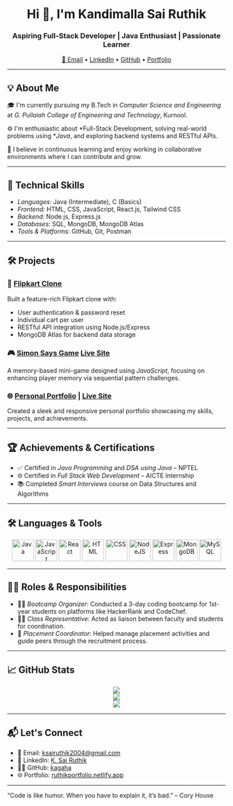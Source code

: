 <h1 align="center">Hi 👋, I'm Kandimalla Sai Ruthik</h1>
<h3 align="center">Aspiring Full-Stack Developer | Java Enthusiast | Passionate Learner</h3>

<p align="center">
  <a href="mailto:ksairuthik2004@gmail.com">📧 Email</a> •
  <a href="https://www.linkedin.com/in/kandimalla-sai-ruthik-516a32246/">LinkedIn</a> •
  <a href="https://github.com/kagaha">GitHub</a> •
  <a href="https://ruthikportfolio.netlify.app/">Portfolio</a>
</p>

---

## 💡 About Me

🎓 I'm currently pursuing my B.Tech in *Computer Science and Engineering* at *G. Pullaiah College of Engineering and Technology*, Kurnool.

⚙ I'm enthusiastic about *Full-Stack Development, solving real-world problems using **Java*, and exploring backend systems and RESTful APIs.

🌱 I believe in continuous learning and enjoy working in collaborative environments where I can contribute and grow.

---

## 🧠 Technical Skills

- *Languages:* Java (Intermediate), C (Basics)
- *Frontend:* HTML, CSS, JavaScript, React.js, Tailwind CSS
- *Backend:* Node.js, Express.js
- *Databases:* SQL, MongoDB, MongoDB Atlas
- *Tools & Platforms:* GitHub, Git, Postman

---

## 🛠 Projects

### 🛒 [Flipkart Clone](https://github.com/kagaha/Flipkart-Project)
Built a feature-rich Flipkart clone with:
- User authentication & password reset
- Individual cart per user
- RESTful API integration using Node.js/Express
- MongoDB Atlas for backend data storage

### 🎮 [Simon Says Game](https://github.com/kagaha/JS-MiniProject-Simons-game-)  [Live Site](https://ruthikportfolio.netlify.app/js%20miniproject/)
A memory-based mini-game designed using *JavaScript*, focusing on enhancing player memory via sequential pattern challenges.

### 🌐 [Personal Portfolio](https://github.com/kagaha/portfolio) | [Live Site](https://ruthikportfolio.netlify.app/)
Created a sleek and responsive personal portfolio showcasing my skills, projects, and achievements.

---

## 🏆 Achievements & Certifications

- ✅ Certified in *Java Programming* and *DSA using Java* – NPTEL
- 🌐 Certified in *Full Stack Web Development* – AICTE Internship
- 📚 Completed *Smart Interviews* course on Data Structures and Algorithms

---

## 🛠️ Languages & Tools

<div align="center">
  <img src="https://cdn.jsdelivr.net/gh/devicons/devicon/icons/java/java-original-wordmark.svg" title="Java" alt="Java" width="50" height="50"/>
  <img src="https://cdn.jsdelivr.net/gh/devicons/devicon/icons/javascript/javascript-original.svg" title="JavaScript" alt="JavaScript" width="50" height="50"/>
  <img src="https://cdn.jsdelivr.net/gh/devicons/devicon/icons/react/react-original-wordmark.svg" title="React" alt="React" width="50" height="50"/>
  <img src="https://cdn.jsdelivr.net/gh/devicons/devicon/icons/html5/html5-original.svg" title="HTML5" alt="HTML" width="50" height="50"/>
  <img src="https://cdn.jsdelivr.net/gh/devicons/devicon/icons/css3/css3-original.svg" title="CSS3" alt="CSS" width="50" height="50"/>
  <img src="https://cdn.jsdelivr.net/gh/devicons/devicon/icons/nodejs/nodejs-original.svg" title="NodeJS" alt="NodeJS" width="50" height="50"/>
  <img src="https://cdn.jsdelivr.net/gh/devicons/devicon/icons/express/express-original.svg" title="Express" alt="Express" width="50" height="50"/>
  <img src="https://cdn.jsdelivr.net/gh/devicons/devicon/icons/mongodb/mongodb-original.svg" title="MongoDB" alt="MongoDB" width="50" height="50"/>
  <img src="https://cdn.jsdelivr.net/gh/devicons/devicon/icons/mysql/mysql-original-wordmark.svg" title="MySQL" alt="MySQL" width="50" height="50"/>
</div>

---

## 🧑‍💼 Roles & Responsibilities

- 👨‍🏫 *Bootcamp Organizer*: Conducted a 3-day coding bootcamp for 1st-year students on platforms like HackerRank and CodeChef.
- 🧑‍💼 *Class Representative*: Acted as liaison between faculty and students for coordination.
- 🎯 *Placement Coordinator*: Helped manage placement activities and guide peers through the recruitment process.

---

## 📈 GitHub Stats

<p align="center">
  <img src="https://github-readme-stats.vercel.app/api?username=kagaha&show_icons=true&theme=tokyonight" />
  <br/>
  <img src="https://github-readme-streak-stats.herokuapp.com/?user=kagaha&theme=tokyonight" />
  <br/>
  <img src="https://github-readme-stats.vercel.app/api/top-langs/?username=kagaha&layout=compact&theme=tokyonight" />
</p>

---

## 📬 Let's Connect

- 📧 Email: ksairuthik2004@gmail.com  
- 💼 LinkedIn: [K. Sai Ruthik](https://www.linkedin.com/in/k-sai-ruthik-516a32246/)  
- 🧑‍💻 GitHub: [kagaha](https://github.com/kagaha)  
- 🌐 Portfolio: [ruthikportfolio.netlify.app](https://ruthikportfolio.netlify.app/)

---

“Code is like humor. When you have to explain it, it’s bad.” – Cory House
